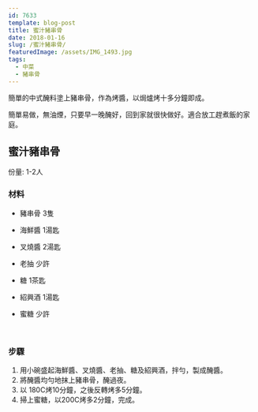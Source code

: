```yaml
---
id: 7633
template: blog-post
title: 蜜汁豬串骨
date: 2018-01-16
slug: /蜜汁豬串骨/
featuredImage: /assets/IMG_1493.jpg
tags:
  - 中菜
  - 豬串骨
---
```


簡單的中式醃料塗上豬串骨，作為烤醬，以焗爐烤十多分鐘即成。

簡單易做，無油煙，只要早一晚醃好，回到家就很快做好。適合放工趕煮飯的家庭。

## 蜜汁豬串骨

份量: 1-2人

### 材料

- 豬串骨 3隻
- 海鮮醬 1湯匙
- 叉燒醬 2湯匙
- 老抽 少許
- 糖 1茶匙
- 紹興酒 1湯匙
- 蜜糖 少許

  ​
### 步驟

1. 用小碗盛起海鮮醬、叉燒醬、老抽、糖及紹興酒，拌勻，製成醃醬。
2. 將醃醬均勻地抹上豬串骨，醃過夜。
3. 以 180C烤10分鐘，之後反轉烤多5分鐘。
4. 掃上蜜糖，以200C烤多2分鐘，完成。
